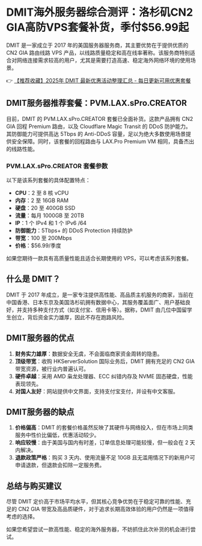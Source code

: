 # DMIT海外服务器综合测评：洛杉矶CN2 GIA高防VPS套餐补货，季付$56.99起

DMIT 是一家成立于 2017 年的美国服务器服务商，其主要优势在于提供优质的 CN2 GIA 路由线路 VPS 产品，以线路质量稳定和高在线率著称。该服务商特别适合对网络连接需求较高的用户，尤其是需要打造高速、稳定海外网络环境的使用场景。

👉 [【推荐收藏】2025年 DMIT 最新优惠活动整理汇总 - 每日更新可用优惠套餐](https://bit.ly/dmit_coupon)

## DMIT服务器推荐套餐：PVM.LAX.sPro.CREATOR

目前，DMIT 的 PVM.LAX.sPro.CREATOR 套餐已全面补货。这款产品拥有 CN2 GIA 回程 Premium 路由，以及 Cloudflare Magic Transit 的 DDoS 防护能力。其防御能力可提供高达 5Tbps 的 Anti-DDoS 容量，足以为绝大多数使用场景提供安全保障。同时，该套餐的回程路由与 LAX.Pro Premium VM 相同，具备杰出的线路性能。

### PVM.LAX.sPro.CREATOR 套餐参数

以下是该系列套餐的具体配置特点：

- **CPU**：2 至 8 核 vCPU
- **内存**：2 至 16GB RAM
- **硬盘**：20 至 400GB SSD
- **流量**：每月 1000GB 至 20TB
- **IP**：1 个 IPv4 和 1 个 IPv6 /64
- **防御能力**：5Tbps+ 的 DDoS Protection 持续防护
- **带宽**：100 至 200Mbps
- **价格**：$56.99/季度

如果您期待一款具有高质量性能且适合长期使用的 VPS，可以考虑该系列套餐。

## 什么是 DMIT？

DMIT 于 2017 年成立，是一家专注提供高性能、高品质主机服务的商家，当前在中国香港、日本东京及美国洛杉矶拥有数据中心，其服务覆盖面广、用户基础良好，并支持多种支付方式（如支付宝、信用卡等）。据称，DMIT 由几位中国留学生创立，背后资金实力雄厚，因此不存在跑路风险。

## DMIT服务器的优点

1. **财务实力雄厚**：数据安全无虞，不会面临商家资金周转的隐患。
2. **顶级带宽**：收购 HKServerSolution 国际业务后，DMIT 拥有充足的 CN2 GIA 带宽资源，被行业内普遍认可。
3. **硬件卓越**：采用 AMD 枭龙处理器、ECC 纠错内存及 NVME 固态硬盘，性能表现领先。
4. **对国人友好**：网站提供中文界面，支持支付宝支付，并设有中文客服。

## DMIT服务器的缺点

1. **价格偏高**：DMIT 的套餐价格虽然反映了其硬件与网络投入，但在市场上同类服务中性价比偏低，优惠活动较少。
2. **响应较慢**：由于美国与国内有时差，订单信息处理可能较慢，但一般会在 2 天内解决。
3. **退款政策严格**：购买 3 天内、使用流量不足 10GB 且无滥用情况下的新用户可申请退款，但退款会扣除一定服务费。

## 总结与购买建议

尽管 DMIT 定价高于市场平均水平，但其核心竞争优势在于稳定可靠的性能、充足的 CN2 GIA 带宽及高品质硬件，对于追求长期高效体验的用户仍然是一项值得考虑的选择。

如果您希望尝试一款高性能、稳定的海外服务器，不妨抓住此次补货的机会进行尝试。